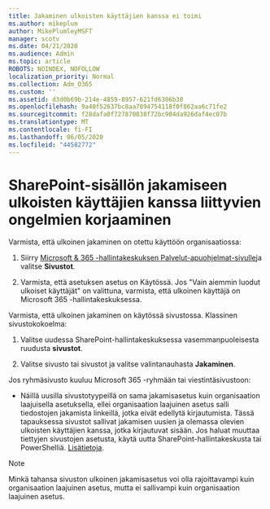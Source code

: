 ```yaml
---
title: Jakaminen ulkoisten käyttäjien kanssa ei toimi
ms.author: mikeplum
author: MikePlumleyMSFT
manager: scotv
ms.date: 04/21/2020
ms.audience: Admin
ms.topic: article
ROBOTS: NOINDEX, NOFOLLOW
localization_priority: Normal
ms.collection: Adm_O365
ms.custom: ''
ms.assetid: d3d0b69b-214e-4859-8957-621fd6306b30
ms.openlocfilehash: 9a40f52637bc8aa7894754118f0f862aa6c71fe2
ms.sourcegitcommit: f28dafa0f727870038f72bc904da926daf4ec07b
ms.translationtype: MT
ms.contentlocale: fi-FI
ms.lasthandoff: 06/05/2020
ms.locfileid: "44582772"
---
```

# <a name="fix-problems-sharing-sharepoint-content-with-external-users"></a>SharePoint-sisällön jakamiseen ulkoisten käyttäjien kanssa liittyvien ongelmien korjaaminen

Varmista, että ulkoinen jakaminen on otettu käyttöön organisaatiossa:
  
1. Siirry [Microsoft &amp; 365 -hallintakeskuksen Palvelut-apuohjelmat-sivulle](https://portal.office.com/adminportal/home#/Settings/ServicesAndAddIns)ja valitse **Sivustot**.
    
2. Varmista, että asetuksen asetus on Käytössä. Jos "Vain aiemmin luodut ulkoiset käyttäjät" on valittuna, varmista, että ulkoinen käyttäjä on Microsoft 365 -hallintakeskuksessa.
    
Varmista, että ulkoinen jakaminen on käytössä sivustossa. Klassinen sivustokokoelma:
  
1. Valitse uudessa SharePoint-hallintakeskuksessa vasemmanpuoleisesta ruudusta **sivustot**.
    
2. Valitse sivusto tai sivustot ja valitse valintanauhasta **Jakaminen**.
    
Jos ryhmäsivusto kuuluu Microsoft 365 -ryhmään tai viestintäsivustoon:
  
- Näillä uusilla sivustotyypeillä on sama jakamisasetus kuin organisaation laajuisella asetuksella, ellei organisaation laajuinen asetus salli tiedostojen jakamista linkeillä, jotka eivät edellytä kirjautumista. Tässä tapauksessa sivustot sallivat jakamisen uusien ja olemassa olevien ulkoisten käyttäjien kanssa, jotka kirjautuvat sisään. Jos haluat muuttaa tiettyjen sivustojen asetusta, käytä uutta SharePoint-hallintakeskusta tai PowerShelliä. [Lisätietoja](https://go.microsoft.com/fwlink/?linkid=871863).
    
> [!NOTE]
> Minkä tahansa sivuston ulkoinen jakamisasetus voi olla rajoittavampi kuin organisaation laajuinen asetus, mutta ei sallivampi kuin organisaation laajuinen asetus. 
  

